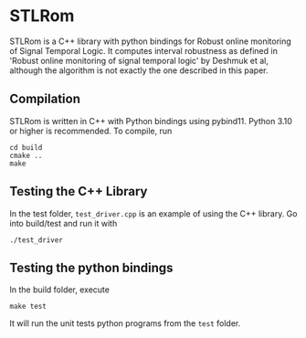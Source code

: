 # STLRom 

STLRom is a C++ library with python bindings for Robust online monitoring of Signal Temporal Logic. It computes interval robustness as defined in 'Robust online monitoring of signal temporal logic' by Deshmuk et al, although the algorithm is not exactly the one described in this paper. 

## Compilation

STLRom is written in C++ with Python bindings using pybind11. Python 3.10 or higher is recommended. To compile, run  
```
cd build
cmake ..
make
```

## Testing the C++ Library

In the test folder, `test_driver.cpp` is an example of using the C++ library. Go into build/test and run it with 
```
./test_driver
```

## Testing the python bindings

In the build folder, execute
```
make test
```
It will run the unit tests  python programs from the `test` folder.
